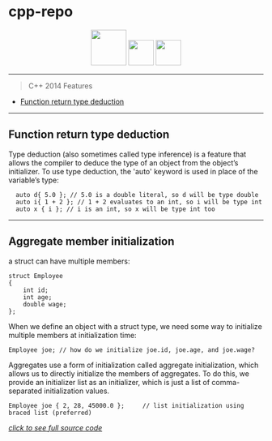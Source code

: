 # cpp-repo

<div id="badges" align="center">

  <img src="https://media.giphy.com/media/QACOVFrnxWgkkm9vAb/giphy.gif" width="70px"/>
  <img src="https://media.giphy.com/media/LgC9OQ53v5mFi/giphy.gif" width="50px"/>
    <img src="https://media.giphy.com/media/LgC9OQ53v5mFi/giphy.gif" width="50px"/>

</div>

---

>C++ 2014 Features

- [Function return type deduction](#function-return-type-deduction)
---
## Function return type deduction
Type deduction (also sometimes called type inference) is a feature that allows the compiler to deduce the type of an object from the object’s initializer. To use type deduction, the 'auto' keyword is used in place of the variable’s type:

```
  auto d{ 5.0 }; // 5.0 is a double literal, so d will be type double
  auto i{ 1 + 2 }; // 1 + 2 evaluates to an int, so i will be type int
  auto x { i }; // i is an int, so x will be type int too
```
---
## Aggregate member initialization
a struct can have multiple members:
```
struct Employee
{
    int id;
    int age;
    double wage;
};
```
When we define an object with a struct type, we need some way to initialize multiple members at initialization time:
```
Employee joe; // how do we initialize joe.id, joe.age, and joe.wage?
```
Aggregates use a form of initialization called aggregate initialization, which allows us to directly initialize the members of aggregates. To do this, we provide an initializer list as an initializer, which is just a list of comma-separated initialization values.
```
Employee joe { 2, 28, 45000.0 };     // list initialization using braced list (preferred)
```
[*click to see full source code*](https://github.com/Erfan-ram/cpp-repo/blob/master/files/aggregate.cpp)
